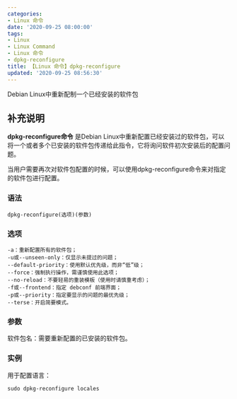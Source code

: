 ```yaml
---
categories:
- Linux 命令
date: '2020-09-25 08:00:00'
tags:
- Linux
- Linux Command
- Linux 命令
- dpkg-reconfigure
title: 【Linux 命令】dpkg-reconfigure
updated: '2020-09-25 08:56:30'
---
```


Debian Linux中重新配制一个已经安装的软件包

## 补充说明

**dpkg-reconfigure命令** 是Debian Linux中重新配置已经安装过的软件包，可以将一个或者多个已安装的软件包传递给此指令，它将询问软件初次安装后的配置问题。

当用户需要再次对软件包配置的时候，可以使用dpkg-reconfigure命令来对指定的软件包进行配置。

###  语法

```shell
dpkg-reconfigure(选项)(参数)
```

###  选项

```shell
-a：重新配置所有的软件包；
-u或--unseen-only：仅显示未提过的问题；
--default-priority：使用默认优先级，而非“低”级；
--force：强制执行操作，需谨慎使用此选项；
--no-reload：不要轻易的重装模板（使用时请慎重考虑）；
-f或--frontend：指定 debconf 前端界面；
-p或--priority：指定要显示的问题的最优先级；
--terse：开启简要模式。
```

###  参数

软件包名：需要重新配置的已安装的软件包。

###  实例

用于配置语言：

```shell
sudo dpkg-reconfigure locales
```


<!-- Linux命令行搜索引擎：https://jaywcjlove.github.io/linux-command/ -->
